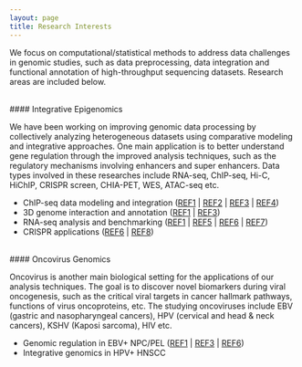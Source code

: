 ```yaml
---
layout: page
title: Research Interests
---
```

We focus on computational/statistical methods to address data challenges
in genomic studies, such as data preprocessing, data integration
and functional annotation of high-throughput sequencing datasets. 
Research areas are included below.


<br>
#### Integrative Epigenomics 

We have been working on improving genomic data processing by collectively 
analyzing heterogeneous datasets using comparative modeling and integrative 
approaches. One main application is to better understand gene regulation 
through the improved analysis techniques, such as the regulatory mechanisms involving 
enhancers and super enhancers. Data types involved in these researches
include RNA-seq, ChIP-seq, Hi-C, HiChIP, CRISPR screen, CHIA-PET, WES, ATAC-seq etc. 
 - ChIP-seq data modeling and integration ([REF1](https://doi.org/10.1101/2021.09.25.461810)
   | [REF2](https://doi.org/10.1093/nargab/lqab098) 
   | [REF3](https://doi.org/10.1038/s41467-020-20136-w)
   | [REF4](https://doi.org/10.1101/gr.220673.117))
 - 3D genome interaction and annotation ([REF1](https://doi.org/10.1101/2021.09.25.461810)
   | [REF3](https://doi.org/10.1038/s41467-020-20136-w))
 - RNA-seq analysis and benchmarking ([REF1](https://doi.org/10.1101/2021.09.25.461810)
   | [REF5](https://doi.org/10.1186/s13059-016-0940-1) 
   | [REF6](https://doi.org/10.1016/j.molcel.2020.03.025) 
   | [REF7](https://doi.org/10.1128/JVI.00226-19))
 - CRISPR applications ([REF6](https://doi.org/10.1016/j.molcel.2020.03.025)
   | [REF8](https://doi.org/10.1128/JVI.00513-19))

<br>
#### Oncovirus Genomics

Oncovirus is another main biological setting for the applications of our 
analysis techniques. The goal is to discover novel biomarkers during viral
oncogenesis, such as the critical viral targets in cancer hallmark pathways,
functions of virus oncoproteins, etc. The studying oncoviruses include EBV 
(gastric and nasopharyngeal cancers), HPV (cervical and head & neck cancers), 
KSHV (Kaposi sarcoma), HIV etc.
 - Genomic regulation in EBV+ NPC/PEL ([REF1](https://doi.org/10.1101/2021.09.25.461810)
   | [REF3](https://doi.org/10.1038/s41467-020-20136-w)
   | [REF6](https://doi.org/10.1016/j.molcel.2020.03.025))
 - Integrative genomics in HPV+ HNSCC